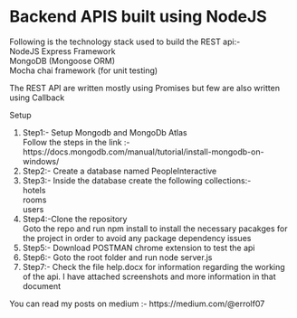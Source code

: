 # Backend APIS built using NodeJS

Following is the technology stack used to build the REST api:- <br>
NodeJS Express Framework<br>
MongoDB (Mongoose ORM)<br>
Mocha chai framework (for unit testing)

The REST API are written mostly using Promises but few are also written using Callback

Setup
<div>
 <ol>
   <li>
      Step1:- Setup Mongodb and MongoDb Atlas <br>
      Follow the steps in the link :-https://docs.mongodb.com/manual/tutorial/install-mongodb-on-windows/
   </li>
   <li>Step2:- Create a database named PeopleInteractive</li>
   <li>Step3:- Inside the database create the following collections:- 
     <br> hotels </br> rooms </br> users </br>
   </li>
   <li>Step4:-Clone the repository <br>
        Goto the repo and run npm install to install the necessary pacakges for the project in order to avoid any package dependency issues
   </li>
   <li>Step5:- Download POSTMAN chrome extension to test the api </li>
   <li>Step6:- Goto the root folder and run node server.js</li>
   <li>Step7:- Check the file help.docx for information regarding the working of the api. I have attached screenshots and more information in that document</li>
</ol>
</div>
<div>
  You can read my posts on medium :- https://medium.com/@errolf07
</div>
